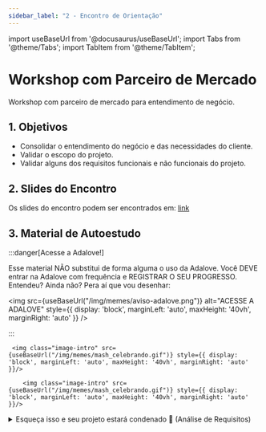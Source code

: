 ```yaml
---
sidebar_label: "2 - Encontro de Orientação"
---
```


import useBaseUrl from '@docusaurus/useBaseUrl';
import Tabs from '@theme/Tabs';
import TabItem from '@theme/TabItem';

# Workshop com Parceiro de Mercado	

Workshop com parceiro de mercado para entendimento de negócio.

## 1. Objetivos

- Consolidar o entendimento do negócio e das necessidades do cliente.
- Validar o escopo do projeto.
- Validar alguns dos requisitos funcionais e não funcionais do projeto.


## 2. Slides do Encontro

Os slides do encontro podem ser encontrados em: [link](https://docs.google.com/presentation/d/1Ko9vBMs9WU2K-_kH7_HkFxz1LepEG1H92nriC2okJuQ/edit?usp=sharing)


## 3. Material de Autoestudo

:::danger[Acesse a Adalove!]

Esse material NÃO substitui de forma alguma o uso da Adalove. Você DEVE entrar na Adalove com frequência e REGISTRAR O SEU PROGRESSO. Entendeu? Ainda não? Pera aí que vou desenhar:

<img src={useBaseUrl("/img/memes/aviso-adalove.png")} alt="ACESSE A ADALOVE" style={{ display: 'block', marginLeft: 'auto', maxHeight: '40vh', marginRight: 'auto' }} />

:::

<Tabs>
  <TabItem value="autoestudos-obrigatorios" label="📘 Autoestudos Obrigatórios" default>
     
     <img class="image-intro" src={useBaseUrl("/img/memes/mash_celebrando.gif")} style={{ display: 'block', marginLeft: 'auto', maxHeight: '40vh', marginRight: 'auto' }}/>

  </TabItem>
  <TabItem value="autoestudos-opcionais" label="📔 Autoestudos Opcionais">
     
        <img class="image-intro" src={useBaseUrl("/img/memes/mash_celebrando.gif")} style={{ display: 'block', marginLeft: 'auto', maxHeight: '40vh', marginRight: 'auto' }}/>

  </TabItem>
  <TabItem value="autoestudos-adicionais" label="📓 Autoestudos Adicionais">
    <details> 
        <summary mdxType="summary">Esqueça isso e seu projeto estará condenado 🚫 (Análise de Requisitos)</summary>

        - https://www.youtube.com/watch?v=rVbJ7ykuLig
    </details> 

    <details> 
        <summary mdxType="summary">Functional and Nonfunctional Requirements: Specification and Types</summary>

        - https://www.altexsoft.com/blog/functional-and-non-functional-requirements-specification-and-types/
    </details> 

    <details> 
        <summary mdxType="summary">The Scrum Development Process</summary>

        - https://www.scrum.org/resources/scrum-development-process
    </details> 
  </TabItem>
</Tabs>

## 4. Material de Aula

Vamos iniciar a utilização do Docusaurus para a construção de um site de documentação. Recomendo fortemente que todos façam os exemplos propostos aqui, para que possam entender como funciona a ferramenta.


